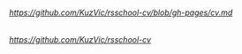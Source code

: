 ###### https://github.com/KuzVic/rsschool-cv/blob/gh-pages/cv.md
###### https://github.com/KuzVic/rsschool-cv
